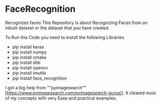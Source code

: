 # FaceRecognition
Recognizes faces
This Repository is about Recognizing Faces from an inbuilt dataset or the dataset that you have created. 

To Run this Code you need to install the following Libraries.
* pip install keras
* pip install numpy
* pip install cmake
* pip install dlib
* pip install opencv
* pip install imutils
* pip install face_recognition





I got a big help from ""pyimagesearch""[https://www.pyimagesearch.com/pyimagesearch-gurus/]. It cleared most of my concepts with very Ease and practical examples.

